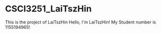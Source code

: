 # CSCI3251_LaiTszHin
This is the project of LaiTszHin
Hello, I'm LaiTszHin!
My Student number is 1155194965!
